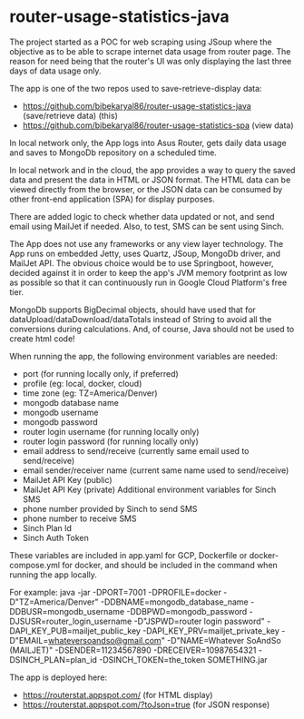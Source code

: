 # router-usage-statistics-java

The project started as a POC for web scraping using JSoup where the objective as to be able to scrape internet data 
usage from router page. The reason for need being that the router's UI was only displaying the last three days of data 
usage only.

The app is one of the two repos used to save-retrieve-display data:
* https://github.com/bibekaryal86/router-usage-statistics-java (save/retrieve data) (this)
* https://github.com/bibekaryal86/router-usage-statistics-spa (view data)

In local network only, the App logs into Asus Router, gets daily data usage and saves to MongoDb repository on a 
scheduled time.

In local network and in the cloud, the app provides a way to query the saved data and present the data in HTML or JSON
format. The HTML data can be viewed directly from the browser, or the JSON data can be consumed by other front-end
application (SPA) for display purposes.

There are added logic to check whether data updated or not, and send email using MailJet if needed. Also, to test, SMS can be sent using Sinch.

The App does not use any frameworks or any view layer technology. The App runs on embedded Jetty, uses Quartz, JSoup, 
MongoDb driver, and MailJet API. The obvious choice would be to use Springboot, however, decided against it in order to keep the
app's JVM memory footprint as low as possible so that it can continuously run in Google Cloud Platform's free tier.

MongoDb supports BigDecimal objects, should have used that for dataUpload/dataDownload/dataTotals instead of String to 
avoid all the conversions during calculations. And, of course, Java should not be used to create html code!

When running the app, the following environment variables are needed:
* port (for running locally only, if preferred)
* profile (eg: local, docker, cloud)
* time zone (eg: TZ=America/Denver)
* mongodb database name
* mongodb username
* mongodb password
* router login username (for running locally only)
* router login password (for running locally only)
* email address to send/receive (currently same email used to send/receive)
* email sender/receiver name (current same name used to send/receive)
* MailJet API Key (public)
* MailJet API Key (private)
  Additional environment variables for Sinch SMS
* phone number provided by Sinch to send SMS
* phone number to receive SMS
* Sinch Plan Id
* Sinch Auth Token

These variables are included in app.yaml for GCP, Dockerfile or docker-compose.yml for docker, and should be included in the command when running the app locally.

For example: java -jar -DPORT=7001 -DPROFILE=docker -D"TZ=America/Denver" -DDBNAME=mongodb_database_name -DDBUSR=mongodb_username -DDBPWD=mongodb_password -DJSUSR=router_login_username -D"JSPWD=router login password" -DAPI_KEY_PUB=mailjet_public_key -DAPI_KEY_PRV=mailjet_private_key -D"EMAIL=whateversoandso@gmail.com" -D"NAME=Whatever SoAndSo (MAILJET)" -DSENDER=11234567890 -DRECEIVER=10987654321 -DSINCH_PLAN=plan_id -DSINCH_TOKEN=the_token SOMETHING.jar

The app is deployed here:
* https://routerstat.appspot.com/ (for HTML display)
* https://routerstat.appspot.com/?toJson=true (for JSON response)


